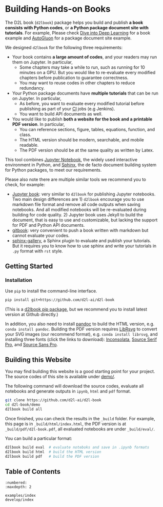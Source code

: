 # Building Hands-on Books

The D2L book (`d2lbook`) package helps you build and publish **a book consists with Python codes**, or **a Python package document site with tutorials**. For example, Please check [Dive into Deep Learning](https://d2l.ai/) for a book example and [AutoGluon](https://autogluon.mxnet.io/) for a package document site example. 

We designed `d2lbook` for the following three requirements:

- Your book contains **a large amount of codes**, and your readers may run them on Jupyter. In particular,
  - Some chapters may take a while to run, such as running for 10 minutes on a GPU. But you would like to re-evaluate every modified chapters before publication to guarantee correctness. 
  - You may want to reuse codes in other chapters to reduce redundancy.  
- Your Python package documents have **multiple tutorials** that can be run on Jupyter. In particular,
  - As before, you want to evaluate every modified tutorial before publishing as part of your [CI](Continuous_integration) jobs (e.g Jenkins).
  - You want to build API documents as well.  
- You would like to publish **both a website for the book and a printable PDF version**. In particular, 
  - You can reference sections, figure, tables, equations, function, and class.
  - The HTML version should be modern, searchable, and mobile readable.
  - The PDF version should be at the same quality as written by Latex.

This tool combines [Jupyter Notebook](https://jupyter.org/), the widely used interactive environment in Python, and [Sphinx](http://www.sphinx-doc.org/en/master/), the de facto document building system for Python packages, to meet our requirements. 

Please also note there are multiple similar tools we recommend you to check, for example:

- [Jupyter book](https://jupyterbook.org/intro): very similar to `d2lbook` for publishing Jupyter notebooks. Two main design differences are 1) `d2lbook` encourage you to use markdown file format and remove all code outputs when saving notebooks. And all modified notebooks will be re-evaluated during building for code quality. 2) Jupyter book uses Jekyll to build the document, that is easy to use and customizable, but lacking the support for PDF and Python API documents. 
- [gitbook](https://www.gitbook.com/): very convenient to push a book written with markdown but cannot evaluate your codes.
- [sphinx-gallery](https://sphinx-gallery.github.io/stable/index.html), a Sphinx plugin to evaluate and publish your tutorials. But it requires you to know how to use sphinx and write your tutorials in `.py` format with `rst` style.  


## Getting Started

### Installation

Use `pip` to install the command-line interface.

```sh
pip install git+https://github.com/d2l-ai/d2l-book
```

(This is a [d2lbook pip package](https://pypi.org/project/d2lbook/), but we recommend you to install latest version at Github directly.)

In addition, you also need to install [pandoc](https://pandoc.org/) to build the HTML version, e.g. `conda install pandoc`. Building the PDF version requires [LibRsvg](https://wiki.gnome.org/Projects/LibRsvg) to convert your SVG images (our recommend format), e.g. `conda install librsvg`,  and installing three fonts (click the links to download): [Inconsolata](https://www.fontsquirrel.com/fonts/download/Inconsolata), [Source Serif Pro]( https://www.fontsquirrel.com/fonts/download/source-serif-pro), and [Source Sans Pro](https://www.fontsquirrel.com/fonts/download/source-sans-pro). 

## Building this Website

You may find building this website is a good starting point for your project. The source codes of this site is available under [demo/](https://github.com/d2l-ai/d2l-book/tree/master/demo). 

The following command will download the source codes, evaluate all notebooks and generate outputs in
`ipynb`, `html` and `pdf` format.

```sh
git clone https://github.com/d2l-ai/d2l-book
cd d2l-book/demo
d2lbook build all
```

Once finished, you can check the results in the `_build` folder. For example, this page is in `_build/html/index.html`, the PDF version is at `_build/pdf/d2l-book.pdf`, all evaluated notebooks are under `_build/eval/`.

You can build a particular format:

```sh
d2lbook build eval  # evaluate noteboks and save in .ipynb formats
d2lbook build html  # build the HTML version
d2lbook build pdf   # build the PDF version
```

## Table of Contents

```toc
:numbered:
:maxdepth: 2

examples/index
develop/index
```
